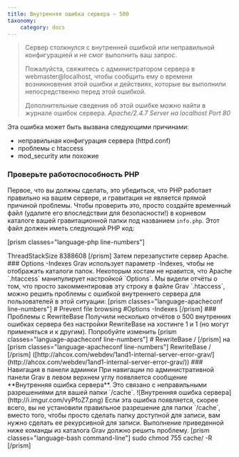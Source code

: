 ```yaml
---
title: Внутренняя ошибка сервера — 500
taxonomy:
    category: docs
---
```


> Сервер столкнулся с внутренней ошибкой или неправильной конфигурацией и не смог выполнить ваш запрос.
>
> Пожалуйста, свяжитесь с администратором сервера в webmaster@localhost, чтобы сообщить ему о времени возникновения этой ошибки и действиях, которые вы выполнили непосредственно перед этой ошибкой.
>
> Дополнительные сведения об этой ошибке можно найти в журнале ошибок сервера.
> <cite>Apache/2.4.7 Server на localhost Port 80</cite>

Эта ошибка может быть вызвана следующими причинами:

- неправильная конфигурация сервера (httpd.conf)
- проблемы с htaccess
- mod_security или похожие

### Проверьте работоспособность PHP

Первое, что вы должны сделать, это убедиться, что PHP работает правильно на вашем сервере, и гравитация не является прямой причиной проблемы.  Чтобы проверить это, просто создайте временный файл (удалите его впоследствии для безопасности!) в корневом каталоге вашей гравитационной папки под названием `info.php`. Этот файл должен иметь следующий PHP код:

[prism classes="language-php line-numbers"]
<?php phpinfo();
[/prism]

Затем наведите браузер на этот файл: `http://yoursite.com/your_grav_directory/info.php`. Вы должны получить страницу отчёта, содержащую всю информацию, связанную с конфигурацией PHP, включая загруженную версию и расширения.

### Проверьте разрешения

Ошибка 500 может быть вызвана неправильными разрешениями. Проверьте [руководство по разрешениям](/troubleshooting/permissions)

### Создать issue

Некоторые люди, которые недавно обновились до PHP 5.5 с версии 5.4 или 5.3, всё ещё могут иметь некоторые устаревшие настройки в своем файле `php.ini`. Одним из элементов, который может вызвать внутреннюю ошибку сервера **500**, является параметр `register_globals`. Просто удалите или закомментируйте строку:

[prism classes="language-apacheconf line-numbers"]
register_global = On
[/prism]

Затем перезапустите сервер Apache.

### ThreadStackSize в Windows

Если ваш сервер работает под управлением Windows, вы можете получить внутреннюю ошибку сервера 500 из-за того, что размер **ThreadStackSize** слишком мал. Просто добавьте этот код в конец вашего файла `httpd.conf`:

[prism classes="language-apacheconf line-numbers"]
<IfModule mpm_winnt_module>
  ThreadStackSize 8388608
</IfModule>
[/prism]

Затем перезапустите сервер Apache.

### Options -Indexes

Grav использует параметр -Indexes, чтобы не отображать каталоги папок. Некоторым хостам не нравится, что Apache `.htaccess` манипулирует настройкой `Options`.

Мы видели отчёты о том, что просто закомментировав эту строку в файле Grav `.htaccess`, можно решить проблемы с ошибкой внутреннего сервера для пользователей в этой ситуации:

[prism classes="language-apacheconf line-numbers"]
# Prevent file browsing
#Options -Indexes
[/prism]

### Проблемы с RewriteBase

Получили несколько отчётов о 500 внутренних ошибках сервера без настройки RewriteBase на хостинге 1 и 1 (но могут применяться и к другим). Попробуйте изменить

[prism classes="language-apacheconf line-numbers"]
# RewriteBase /
[/prism]

на

[prism classes="language-apacheconf line-numbers"]
RewriteBase /
[/prism]

([http://ahcox.com/webdev/1and1-internal-server-error-grav/](http://ahcox.com/webdev/1and1-internal-server-error-grav/))

### Навигация в панели админки

При навигации по административной панели Grav в левом верхнем углу появляется сообщение **Внутренняя ошибка сервера**. Это связано с неправильными разрешениями для вашей папки `/cache`.

 ![Внутренняя ошибка сервера](http://i.imgur.com/vyPfoZ7.png)

Если эта ошибка появляется, скорее всего, вы не установили правильное разрешение для папки `/cache`, вместо того, чтобы просто сделать папку доступной для записи, вам нужно сделать ее рекурсивной для записи. Выполнение приведенной ниже команды из каталога Grav должно решить проблему.

[prism classes="language-bash command-line"]
sudo chmod 755 cache/ -R
[/prism]

